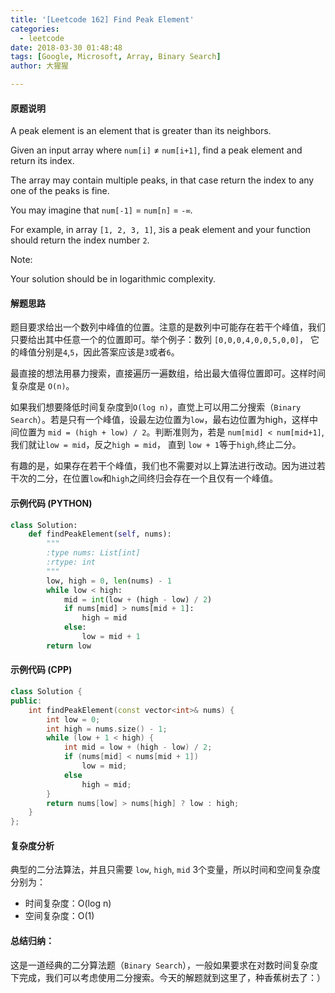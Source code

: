 ```yaml
---
title: '[Leetcode 162] Find Peak Element'
categories:
  - leetcode
date: 2018-03-30 01:48:48
tags: [Google, Microsoft, Array, Binary Search]
author: 大猩猩

---
```

#### 原题说明
A peak element is an element that is greater than its neighbors.

Given an input array where `num[i]` ≠ `num[i+1]`, find a peak element and return its index.

The array may contain multiple peaks, in that case return the index to any one of the peaks is fine.

You may imagine that `num[-1]` = `num[n]` = `-∞`.

For example, in array `[1, 2, 3, 1]`, `3`is a peak element and your function should return the index number `2`.

Note:

Your solution should be in logarithmic complexity.


#### 解题思路
题目要求给出一个数列中峰值的位置。注意的是数列中可能存在若干个峰值，我们只要给出其中任意一个的位置即可。举个例子：数列 `[0,0,0,4,0,0,5,0,0]`， 它的峰值分别是`4`,`5`，因此答案应该是`3`或者`6`。

最直接的想法用暴力搜索，直接遍历一遍数组，给出最大值得位置即可。这样时间复杂度是 `O(n)`。

如果我们想要降低时间复杂度到`O(log n)`，直觉上可以用二分搜索（`Binary Search`）。若是只有一个峰值，设最左边位置为`low`，最右边位置为high，这样中间位置为 `mid = (high + low) / 2`。判断准则为，若是 `num[mid] < num[mid+1]`, 我们就让`low = mid`，反之`high = mid`， 直到 `low + 1`等于`high`,终止二分。

有趣的是，如果存在若干个峰值，我们也不需要对以上算法进行改动。因为进过若干次的二分，在位置`low`和`high`之间终归会存在一个且仅有一个峰值。

#### 示例代码 (PYTHON)

```python
class Solution:
    def findPeakElement(self, nums):
        """
        :type nums: List[int]
        :rtype: int
        """
        low, high = 0, len(nums) - 1
        while low < high:
            mid = int(low + (high - low) / 2)
            if nums[mid] > nums[mid + 1]:
                high = mid
            else:
                low = mid + 1
        return low
```

#### 示例代码 (CPP)

```cpp
class Solution {
public:
    int findPeakElement(const vector<int>& nums) {
        int low = 0; 
        int high = nums.size() - 1;
        while (low + 1 < high) {
            int mid = low + (high - low) / 2;
            if (nums[mid] < nums[mid + 1]) 
                low = mid;
            else
                high = mid;
        }
        return nums[low] > nums[high] ? low : high;
    }
};
```

#### 复杂度分析
典型的二分法算法，并且只需要 `low`, `high`, `mid` 3个变量，所以时间和空间复杂度分别为：

- 时间复杂度：O(log n)
- 空间复杂度：O(1)
 
#### 总结归纳：
这是一道经典的二分算法题（`Binary Search`），一般如果要求在对数时间复杂度下完成，我们可以考虑使用二分搜索。今天的解题就到这里了，种香蕉树去了：）



